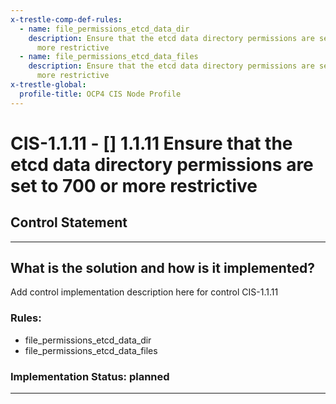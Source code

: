 ```yaml
---
x-trestle-comp-def-rules:
  - name: file_permissions_etcd_data_dir
    description: Ensure that the etcd data directory permissions are set to 700 or
      more restrictive
  - name: file_permissions_etcd_data_files
    description: Ensure that the etcd data directory permissions are set to 700 or
      more restrictive
x-trestle-global:
  profile-title: OCP4 CIS Node Profile
---
```


# CIS-1.1.11 - \[\] 1.1.11 Ensure that the etcd data directory permissions are set to 700 or more restrictive

## Control Statement

______________________________________________________________________

## What is the solution and how is it implemented?

<!-- For implementation status enter one of: implemented, partial, planned, alternative, not-applicable -->

<!-- Note that the list of rules under ### Rules: is read-only and changes will not be captured after assembly to JSON -->

Add control implementation description here for control CIS-1.1.11

### Rules:

  - file_permissions_etcd_data_dir
  - file_permissions_etcd_data_files

### Implementation Status: planned

______________________________________________________________________
